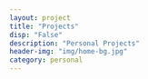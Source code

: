 ```yaml
---
layout: project
title: "Projects"
disp: "False"
description: "Personal Projects"
header-img: "img/home-bg.jpg"
category: personal
---
```

